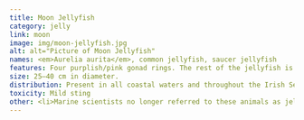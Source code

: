 ```yaml
---
title: Moon Jellyfish
category: jelly
link: moon
image: img/moon-jellyfish.jpg
alt: alt="Picture of Moon Jellyfish"
names: <em>Aurelia aurita</em>, common jellyfish, saucer jellyfish
features: Four purplish/pink gonad rings. The rest of the jellyfish is transparent and has numerous short tentacles around the margin of the bell, making it difficult to see when out of the water.
size: 25–40 cm in diameter.
distribution: Present in all coastal waters and throughout the Irish Sea. It can form very dense aggregations. Present from April to September.
toxicity: Mild sting
other: <li>Marine scientists no longer referred to these animals as jellyfish and instead use the term jelly.</li><li>In 1991, over 2000 moon jellies were sent into space on the space shuttle Columbia to study the effects of weightlessness on the development of jellies.</li>
---
```

